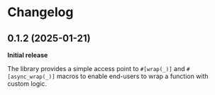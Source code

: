 Changelog
=========

0.1.2 (2025-01-21)
------------------

**Initial release**

The library provides a simple access point to `#[wrap(_)]` and `#[async_wrap(_)]` macros to enable end-users to wrap a function with custom logic.
